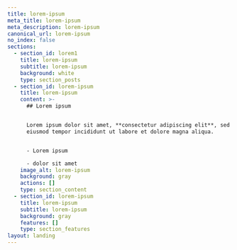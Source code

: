 ```yaml
---
title: lorem-ipsum
meta_title: lorem-ipsum
meta_description: lorem-ipsum
canonical_url: lorem-ipsum
no_index: false
sections:
  - section_id: lorem1
    title: lorem-ipsum
    subtitle: lorem-ipsum
    background: white
    type: section_posts
  - section_id: lorem-ipsum
    title: lorem-ipsum
    content: >-
      ## Lorem ipsum


      Lorem ipsum dolor sit amet, **consectetur adipiscing elit**, sed do
      eiusmod tempor incididunt ut labore et dolore magna aliqua.


      - Lorem ipsum

      - dolor sit amet
    image_alt: lorem-ipsum
    background: gray
    actions: []
    type: section_content
  - section_id: lorem-ipsum
    title: lorem-ipsum
    subtitle: lorem-ipsum
    background: gray
    features: []
    type: section_features
layout: landing
---
```

